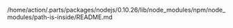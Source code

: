 /home/action/.parts/packages/nodejs/0.10.26/lib/node_modules/npm/node_modules/path-is-inside/README.md